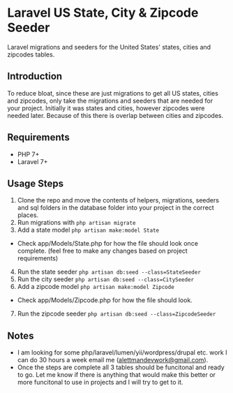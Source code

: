 # Laravel US State, City & Zipcode Seeder
Laravel migrations and seeders for the United States' states, cities and zipcodes tables.

## Introduction
To reduce bloat, since these are just migrations to get all US states, cities and zipcodes, only take the migrations and seeders that are needed for your project. Initially it was states and cities, however zipcodes were needed later. Because of this there is overlap between cities and zipcodes.

## Requirements
* PHP 7+
* Laravel 7+

## Usage Steps
1. Clone the repo and move the contents of helpers, migrations, seeders and sql folders in the database folder into your project in the correct places.
2. Run migrations with `php artisan migrate`
3. Add a state model `php artisan make:model State`
* Check app/Models/State.php for how the file should look once complete. (feel free to make any changes based on project requirements)
4. Run the state seeder `php artisan db:seed --class=StateSeeder`
5. Run the city seeder `php artisan db:seed --class=CitySeeder`
6. Add a zipcode model `php artisan make:model Zipcode`
* Check app/Models/Zipcode.php for how the file should look.
7. Run the zipcode seeder `php artisan db:seed --class=ZipcodeSeeder`

## Notes
* I am looking for some php/laravel/lumen/yii/wordpress/drupal etc. work I can do 30 hours a week email me (alettmandevwork@gmail.com).
* Once the steps are complete all 3 tables should be funcitonal and ready to go. Let me know if there is anything that would make this better or more funcitonal to use in projects and I will try to get to it.